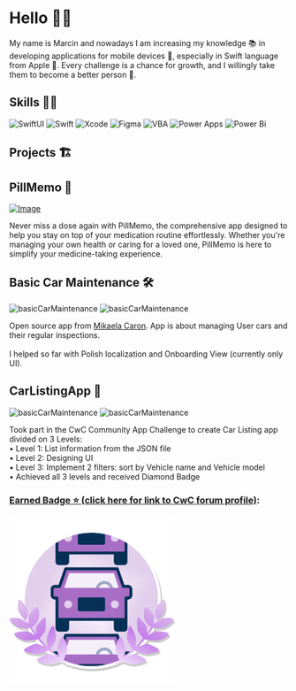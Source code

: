 # Hello 🙋‍♂️

My name is Marcin and nowadays I am increasing my knowledge 📚 in developing applications for mobile devices 📱, especially in Swift language from Apple 🍏. Every challenge is a chance for growth, and I willingly take them to become a better person 🙌.

## Skills 👨‍🎓

![SwiftUI](https://img.shields.io/badge/swiftui-FF0000?style=for-the-badge&logo=swift&logoColor=white) ![Swift](https://img.shields.io/badge/swift-F54A2A?style=for-the-badge&logo=swift&logoColor=white) ![Xcode](https://img.shields.io/badge/Xcode-007ACC?style=for-the-badge&logo=Xcode&logoColor=white) ![Figma](https://img.shields.io/badge/figma-8472DD.svg?style=for-the-badge&logo=figma&logoColor=white) ![VBA](https://img.shields.io/badge/VBA-217346?style=for-the-badge&logo=microsoft-excel&logoColor=white) 	![Power Apps](https://img.shields.io/badge/power_apps-1E3B70?style=for-the-badge&logo=powerapps&logoColor=white) ![Power Bi](https://img.shields.io/badge/power_bi-F2C811?style=for-the-badge&logo=powerbi&logoColor=black)

## Projects 🏗
## PillMemo 💊
[![Image](https://github.com/maartinj/maartinj/assets/53284922/2338ae66-9df4-4ae5-ba91-7930e056bcab)](https://pillmemo.framer.ai)

Never miss a dose again with PillMemo, the comprehensive app designed to help you stay on top of your medication routine effortlessly. Whether you're managing your own health or caring for a loved one, PillMemo is here to simplify your medicine-taking experience.

## Basic Car Maintenance 🛠️

<img width="292" alt="basicCarMaintenance" src="https://github.com/maartinj/maartinj/assets/53284922/d25d370b-adbf-48fc-90e4-c27a538694f0">
<img width="292" alt="basicCarMaintenance" src="https://github.com/maartinj/maartinj/assets/53284922/2a26f84f-828b-4ee3-9243-e937ff8cd91f">

Open source app from [Mikaela Caron](https://github.com/mikaelacaron/Basic-Car-Maintenance). App is about managing User cars and their regular inspections.<br>
<br>
I helped so far with Polish localization and Onboarding View (currently only UI).

## CarListingApp 🚙

<img width="292" alt="basicCarMaintenance" src="https://github.com/maartinj/maartinj/assets/53284922/c837a713-b904-49b8-a689-a699ab714173">
<img width="292" alt="basicCarMaintenance" src="https://github.com/maartinj/maartinj/assets/53284922/96e1808c-42db-4f6f-9306-768149e4aa61">

Took part in the CwC Community App Challenge to create Car Listing app divided on 3 Levels:
<br>
• Level 1: List information from the JSON file<br>
• Level 2: Designing UI<br>
• Level 3: Implement 2 filters: sort by Vehicle name and Vehicle model<br>
• Achieved all 3 levels and received Diamond Badge<br>

### [Earned Badge ⭐ (click here for link to CwC forum profile)](https://codecrew.codewithchris.com/badges/113/car-dealer-3-diamond?username=maartin):
<p align="left"><img src="https://github.com/maartinj/CarListingApp/blob/main/carDiamondBadge.png" height="300" /></p>
